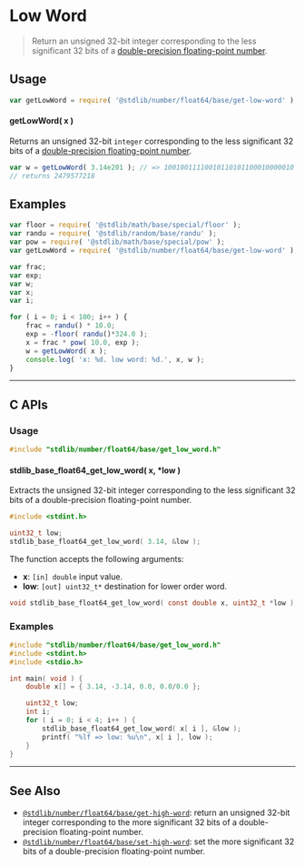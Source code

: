 <!--

@license Apache-2.0

Copyright (c) 2018 The Stdlib Authors.

Licensed under the Apache License, Version 2.0 (the "License");
you may not use this file except in compliance with the License.
You may obtain a copy of the License at

   http://www.apache.org/licenses/LICENSE-2.0

Unless required by applicable law or agreed to in writing, software
distributed under the License is distributed on an "AS IS" BASIS,
WITHOUT WARRANTIES OR CONDITIONS OF ANY KIND, either express or implied.
See the License for the specific language governing permissions and
limitations under the License.

-->

# Low Word

> Return an unsigned 32-bit integer corresponding to the less significant 32 bits of a [double-precision floating-point number][ieee754].

<section class="usage">

## Usage

```javascript
var getLowWord = require( '@stdlib/number/float64/base/get-low-word' );
```

#### getLowWord( x )

Returns an unsigned 32-bit `integer` corresponding to the less significant 32 bits of a [double-precision floating-point number][ieee754].

```javascript
var w = getLowWord( 3.14e201 ); // => 10010011110010110101100010000010
// returns 2479577218
```

</section>

<!-- /.usage -->

<section class="examples">

## Examples

<!-- eslint no-undef: "error" -->

```javascript
var floor = require( '@stdlib/math/base/special/floor' );
var randu = require( '@stdlib/random/base/randu' );
var pow = require( '@stdlib/math/base/special/pow' );
var getLowWord = require( '@stdlib/number/float64/base/get-low-word' );

var frac;
var exp;
var w;
var x;
var i;

for ( i = 0; i < 100; i++ ) {
    frac = randu() * 10.0;
    exp = -floor( randu()*324.0 );
    x = frac * pow( 10.0, exp );
    w = getLowWord( x );
    console.log( 'x: %d. low word: %d.', x, w );
}
```

</section>

<!-- /.examples -->

<!-- C interface documentation. -->

* * *

<section class="c">

## C APIs

<!-- Section to include introductory text. Make sure to keep an empty line after the intro `section` element and another before the `/section` close. -->

<section class="intro">

</section>

<!-- /.intro -->

<!-- C usage documentation. -->

<section class="usage">

### Usage

```c
#include "stdlib/number/float64/base/get_low_word.h"
```

#### stdlib_base_float64_get_low_word( x, \*low )

Extracts the unsigned 32-bit integer corresponding to the less significant 32 bits of a double-precision floating-point number.

```c
#include <stdint.h>

uint32_t low;
stdlib_base_float64_get_low_word( 3.14, &low );
```

The function accepts the following arguments:

-   **x**: `[in] double` input value.
-   **low**: `[out] uint32_t*` destination for lower order word.

```c
void stdlib_base_float64_get_low_word( const double x, uint32_t *low );
```

</section>

<!-- /.usage -->

<!-- C API usage notes. Make sure to keep an empty line after the `section` element and another before the `/section` close. -->

<section class="notes">

</section>

<!-- /.notes -->

<!-- C API usage examples. -->

<section class="examples">

### Examples

```c
#include "stdlib/number/float64/base/get_low_word.h"
#include <stdint.h>
#include <stdio.h>

int main( void ) {
    double x[] = { 3.14, -3.14, 0.0, 0.0/0.0 };

    uint32_t low;
    int i;
    for ( i = 0; i < 4; i++ ) {
        stdlib_base_float64_get_low_word( x[ i ], &low );
        printf( "%lf => low: %u\n", x[ i ], low );
    }
}
```

</section>

<!-- /.examples -->

</section>

<!-- /.c -->

<!-- Section for related `stdlib` packages. Do not manually edit this section, as it is automatically populated. -->

<section class="related">

* * *

## See Also

-   <span class="package-name">[`@stdlib/number/float64/base/get-high-word`][@stdlib/number/float64/base/get-high-word]</span><span class="delimiter">: </span><span class="description">return an unsigned 32-bit integer corresponding to the more significant 32 bits of a double-precision floating-point number.</span>
-   <span class="package-name">[`@stdlib/number/float64/base/set-high-word`][@stdlib/number/float64/base/set-high-word]</span><span class="delimiter">: </span><span class="description">set the more significant 32 bits of a double-precision floating-point number.</span>

</section>

<!-- /.related -->

<!-- Section for all links. Make sure to keep an empty line after the `section` element and another before the `/section` close. -->

<section class="links">

[ieee754]: https://en.wikipedia.org/wiki/IEEE_754-1985

<!-- <related-links> -->

[@stdlib/number/float64/base/get-high-word]: https://github.com/stdlib-js/number/tree/main/float64/base/get-high-word

[@stdlib/number/float64/base/set-high-word]: https://github.com/stdlib-js/number/tree/main/float64/base/set-high-word

<!-- </related-links> -->

</section>

<!-- /.links -->
